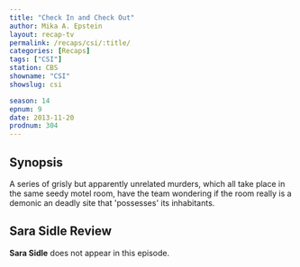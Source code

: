 ```yaml
---
title: "Check In and Check Out"
author: Mika A. Epstein
layout: recap-tv
permalink: /recaps/csi/:title/
categories: [Recaps]
tags: ["CSI"]
station: CBS
showname: "CSI"
showslug: csi

season: 14  
epnum: 9  
date: 2013-11-20
prodnum: 304  
---
```


## Synopsis

A series of grisly but apparently unrelated murders, which all take place in the same seedy motel room, have the team wondering if the room really is a demonic an deadly site that 'possesses' its inhabitants.

## Sara Sidle Review

**Sara Sidle** does not appear in this episode.
